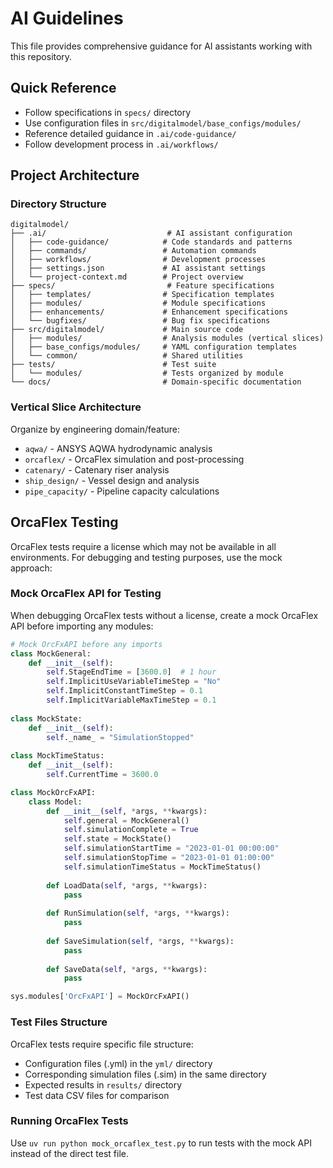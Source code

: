 # AI Guidelines

This file provides comprehensive guidance for AI assistants working with this repository.

## Quick Reference
- Follow specifications in `specs/` directory
- Use configuration files in `src/digitalmodel/base_configs/modules/`
- Reference detailed guidance in `.ai/code-guidance/`
- Follow development process in `.ai/workflows/`

## Project Architecture

### Directory Structure
```
digitalmodel/
├── .ai/                           # AI assistant configuration
│   ├── code-guidance/            # Code standards and patterns
│   ├── commands/                 # Automation commands
│   ├── workflows/                # Development processes
│   ├── settings.json             # AI assistant settings
│   └── project-context.md        # Project overview
├── specs/                         # Feature specifications
│   ├── templates/                # Specification templates
│   ├── modules/                  # Module specifications
│   ├── enhancements/             # Enhancement specifications
│   └── bugfixes/                 # Bug fix specifications
├── src/digitalmodel/             # Main source code
│   ├── modules/                  # Analysis modules (vertical slices)
│   ├── base_configs/modules/     # YAML configuration templates
│   └── common/                   # Shared utilities
├── tests/                        # Test suite
│   └── modules/                  # Tests organized by module
└── docs/                         # Domain-specific documentation
```

### Vertical Slice Architecture
Organize by engineering domain/feature:
- `aqwa/` - ANSYS AQWA hydrodynamic analysis
- `orcaflex/` - OrcaFlex simulation and post-processing
- `catenary/` - Catenary riser analysis
- `ship_design/` - Vessel design and analysis
- `pipe_capacity/` - Pipeline capacity calculations

## OrcaFlex Testing

OrcaFlex tests require a license which may not be available in all environments. For debugging and testing purposes, use the mock approach:

### Mock OrcaFlex API for Testing

When debugging OrcaFlex tests without a license, create a mock OrcaFlex API before importing any modules:

```python
# Mock OrcFxAPI before any imports
class MockGeneral:
    def __init__(self):
        self.StageEndTime = [3600.0]  # 1 hour
        self.ImplicitUseVariableTimeStep = "No"
        self.ImplicitConstantTimeStep = 0.1
        self.ImplicitVariableMaxTimeStep = 0.1
        
class MockState:
    def __init__(self):
        self._name_ = "SimulationStopped"
        
class MockTimeStatus:
    def __init__(self):
        self.CurrentTime = 3600.0

class MockOrcFxAPI:
    class Model:
        def __init__(self, *args, **kwargs):
            self.general = MockGeneral()
            self.simulationComplete = True
            self.state = MockState()
            self.simulationStartTime = "2023-01-01 00:00:00"
            self.simulationStopTime = "2023-01-01 01:00:00"
            self.simulationTimeStatus = MockTimeStatus()
            
        def LoadData(self, *args, **kwargs):
            pass
            
        def RunSimulation(self, *args, **kwargs):
            pass
            
        def SaveSimulation(self, *args, **kwargs):
            pass
            
        def SaveData(self, *args, **kwargs):
            pass

sys.modules['OrcFxAPI'] = MockOrcFxAPI()
```

### Test Files Structure

OrcaFlex tests require specific file structure:
- Configuration files (.yml) in the `yml/` directory
- Corresponding simulation files (.sim) in the same directory
- Expected results in `results/` directory
- Test data CSV files for comparison

### Running OrcaFlex Tests

Use `uv run python mock_orcaflex_test.py` to run tests with the mock API instead of the direct test file.
